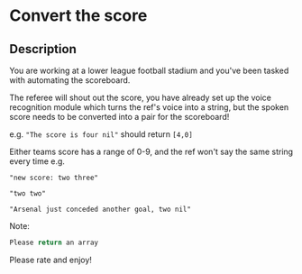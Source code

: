 # Convert the score

## Description

You are working at a lower league football stadium and you've been tasked with automating the scoreboard.

The referee will shout out the score, you have already set up the voice recognition module which turns the ref's voice into a string, but the spoken score needs to be converted into a pair for the scoreboard!

e.g. `"The score is four nil"` should return `[4,0]`

Either teams score has a range of 0-9, and the ref won't say the same string every time e.g.

```
"new score: two three"

"two two"

"Arsenal just conceded another goal, two nil"
```

Note:

```python
Please return an array
```

Please rate and enjoy!
